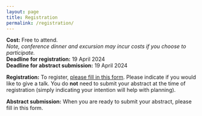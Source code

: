 ```yaml
---
layout: page
title: Registration
permalink: /registration/
---
```

**Cost:** Free to attend.</br>
*Note, conference dinner and excursion may incur costs if you choose to participate.*</br>
**Deadline for registration:** 19 April 2024</br>
**Deadline for abstract submission:** 19 April 2024</br>

**Registration:** To register, [please fill in this form](https://forms.gle/KMP2G1b9GTYRbh1cA). Please indicate if you would like to give a talk. You do **not** need to submit your abstract at the time of registration (simply indicating your intention will help with planning).</br>

**Abstract submission:** When you are ready to submit your abstract, please fill in this form.
